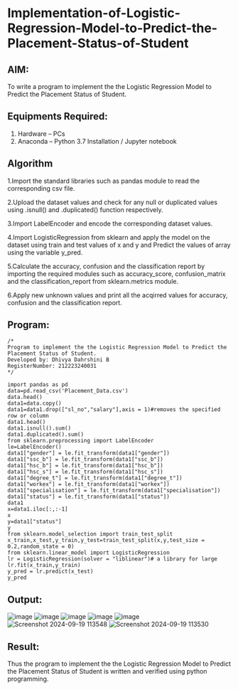 # Implementation-of-Logistic-Regression-Model-to-Predict-the-Placement-Status-of-Student

## AIM:
To write a program to implement the the Logistic Regression Model to Predict the Placement Status of Student.

## Equipments Required:
1. Hardware – PCs
2. Anaconda – Python 3.7 Installation / Jupyter notebook

## Algorithm
1.Import the standard libraries such as pandas module to read the corresponding csv file.

2.Upload the dataset values and check for any null or duplicated values using .isnull() and .duplicated() function respectively.

3.Import LabelEncoder and encode the corresponding dataset values.

4.Import LogisticRegression from sklearn and apply the model on the dataset using train and test values of x and y and Predict the values of array using the variable y_pred.

5.Calculate the accuracy, confusion and the classification report by importing the required modules such as accuracy_score, confusion_matrix and the classification_report from sklearn.metrics module.

6.Apply new unknown values and print all the acqirred values for accuracy, confusion and the classification report.

## Program:
```
/*
Program to implement the the Logistic Regression Model to Predict the Placement Status of Student.
Developed by: Dhivya Dahrshini B
RegisterNumber: 212223240031
*/
```
```
import pandas as pd
data=pd.read_csv('Placement_Data.csv')
data.head()
data1=data.copy()
data1=data1.drop(["sl_no","salary"],axis = 1)#removes the specified row or column
data1.head()
data1.isnull().sum()
data1.duplicated().sum()
from sklearn.preprocessing import LabelEncoder
le=LabelEncoder()
data1["gender"] = le.fit_transform(data1["gender"])
data1["ssc_b"] = le.fit_transform(data1["ssc_b"])
data1["hsc_b"] = le.fit_transform(data1["hsc_b"])
data1["hsc_s"] = le.fit_transform(data1["hsc_s"])
data1["degree_t"] = le.fit_transform(data1["degree_t"])
data1["workex"] = le.fit_transform(data1["workex"])
data1["specialisation"] = le.fit_transform(data1["specialisation"])
data1["status"] = le.fit_transform(data1["status"])
data1
x=data1.iloc[:,:-1]
x
y=data1["status"]
y
from sklearn.model_selection import train_test_split
x_train,x_test,y_train,y_test=train_test_split(x,y,test_size = 0.2,random_state = 0)
from sklearn.linear_model import LogisticRegression
lr = LogisticRegression(solver = "liblinear")# a library for large
lr.fit(x_train,y_train)
y_pred = lr.predict(x_test)
y_pred
```

## Output:

![image](https://github.com/user-attachments/assets/9ccdb7f3-9acb-49bd-9b39-bf6e0fcfcaad)
![image](https://github.com/user-attachments/assets/5791b377-7e5f-47ac-9099-51f6dc23d700)
![image](https://github.com/user-attachments/assets/08f1e1c9-e92e-42f7-b5a0-87c4e1738843)
![image](https://github.com/user-attachments/assets/7f188084-5b2f-4767-85ed-b611e32ccf9b)
![image](https://github.com/user-attachments/assets/c6924923-545e-421e-be7d-df70e85a5b92)
![Screenshot 2024-09-19 113548](https://github.com/user-attachments/assets/0cc79282-3ded-4356-ae51-a17ff8dc2a3b)
![Screenshot 2024-09-19 113530](https://github.com/user-attachments/assets/571bbb14-0030-4742-a839-8f601f2aaa4f)




## Result:
Thus the program to implement the the Logistic Regression Model to Predict the Placement Status of Student is written and verified using python programming.
